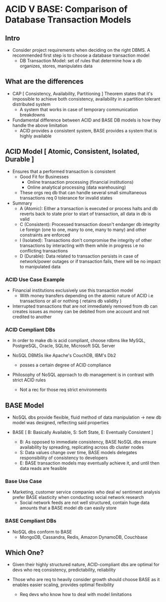 # ACID V BASE: Comparison of Database Transaction Models

## Intro
- Consider project requirements when deciding on the right DBMS. A recommended first step is to choose a database transaction model
    - DB Transaction Model: set of rules that determine how a db organizes, stores, manipulates data

## What are the differences
- CAP [ Consistency, Availability, Partitioning ] Theorem states that it's impossible to achieve both consistency, availability in a partition tolerant distributed system
    - A system that works in case of temporary communication breakdowns
- Fundamental difference between ACID and BASE DB models is how they handle the above limitation
    - ACID provides a consistent system, BASE provides a system that is highly available

## ACID Model [ Atomic, Consistent, Isolated, Durable ]
-  Ensures that a performed transaction is consistent
    - Good Fit for Businesses
        - Online transaction processing (financial institutions)
        - Online analytical processing (data warehousing)
    - These orgs req db that can handle several small simultaneous transactions req 0 tolerance for invalid states
- Summary
    - A (Atomic): Either a transaction is executed or process halts and db reverts back to state prior to start of transaction, all data in db is valid
    - C (Consistent): Processed transaction doesn't endanger db integrity i.e foreign (one to one, many to one, many to many) and other constraints are enforced
    - I (Isolated): Transactions don't compromise the integrity of other transactions by interacting with them while in progress i.e no conflicting transactions
    - D (Durable): Data related to transaction persists in case of network/power outages or if transaction fails, there will be no impact to manipulated data

### ACID Use Case Example
- Financial institutions exclusively use this transaction model
    - With money transfers depending on the atomic nature of ACID i.e transactions or all or nothing ( retains db validity )
- Interrupted transactions that are not immediately removed from db can creates issues as money can be debited from one account and not credited to another

### ACID Compliant DBs
- In order to make db is acid compliant, choose rdbms like MySQL, PostgreSQL, Oracle, SQLite, Microsoft SQL Server
- NoSQL DBMSs like Apache's CouchDB, IBM's Db2
    - posses a certain degree of ACID compliance

- Philosophy of NoSQL approach to db management is in contrast with strict ACID rules
    - Not a rec for those req strict environments

## BASE Model
- NoSQL dbs provide flexible, fluid method of data manipulation -> new db model was designed, reflecting said properties

- BASE [
    B: Basically Available,
    S: Soft State,
    E: Eventually Consistent
]
    - B: As opposed to immediate consistency, BASE NoSQL dbs ensure availability by spreading, replicating across db cluster nodes
    - S: Data values change over time, BASE models delegates responsibility of consistency to developers
    - E: BASE transaction models may eventually achieve it, and until then data reads are feasible

### Base Use Case
- Marketing, customer service companies who deal w/ sentiment analysis prefer BASE elasticity when conducting social network research
    - Social network feeds are not well structured, contain huge data amounts that a BASE model db can easily store

### BASE Compliant DBs
- NoSQL dbs conform to BASE
    - MongoDB, Cassandra, Redis, Amazon DynamoDB, Couchbase

## Which One?
- Given their highly structured nature, ACID-compliant dbs are optimal for devs who req consistency, predictability, reliability

- Those who are req to heavily consider growth should choose BASE as it enables easier scaling, provides optimal flexibility
    - Req devs who know how to deal with model limitations
